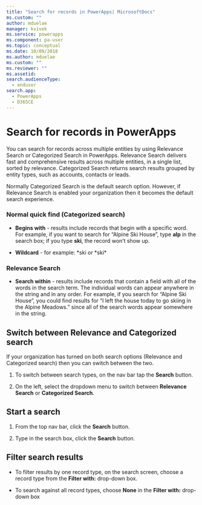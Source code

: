 ```yaml
---
title: "Search for records in PowerApps| MicrosoftDocs"
ms.custom: ""
author: mduelae
manager: kvivek
ms.service: powerapps
ms.component: pa-user
ms.topic: conceptual
ms.date: 10/09/2018
ms.author: mduelae
ms.custom: ""
ms.reviewer: ""
ms.assetid: 
search.audienceType: 
  - enduser
search.app: 
  - PowerApps
  - D365CE
---
```


# Search for records in PowerApps

You can search for records across multiple entities by using Relevance Search or Categorized Search in PowerApps. Relevance Search delivers fast and comprehensive results across multiple entities, in a single list, sorted by relevance. Categorized Search returns search results grouped by entity types, such as accounts, contacts or leads.

Normally Categorized Search is the default search option. However, if Relevance Search is enabled your organization then it becomes the default search experience.   
  
 ### Normal quick find (Categorized search) 
  
- **Begins with** - results include records that begin with a specific word. For example, if you want to search for “Alpine Ski House”, type **alp** in the search box; if you type **ski**, the record won’t show up.  
  
- **Wildcard** - for example: *ski or *ski\*  
  
### Relevance Search
  
- **Search within** - results include records that contain a field with all of the words in the search term.  The individual words can appear anywhere in the string and in any order.  For example, if you search for “Alpine Ski House”, you could find results for “I left the house today to go skiing in the Alpine Meadows.” since all of the search words appear somewhere in the string.  

## Switch between Relevance and Categorized search

If your organization has turned on both search options (Relevance and Categorized search) then you can switch between the two.

1. To switch between search types, on the nav bar tap the **Search** button.

2. On the left, select the dropdown menu to switch between **Relevance Search** or **Categorized Search**.

## Start a search  
  
1.  From the top nav bar, click the **Search** button.  
  
2.  Type in the search box, click the **Search** button.  
  
## Filter search results  
  
-   To filter results by one record type, on the search screen, choose a record type from the **Filter with:** drop-down box.  
  
-   To search against all record types, choose **None** in the **Filter with:** drop-down box  
  
 
